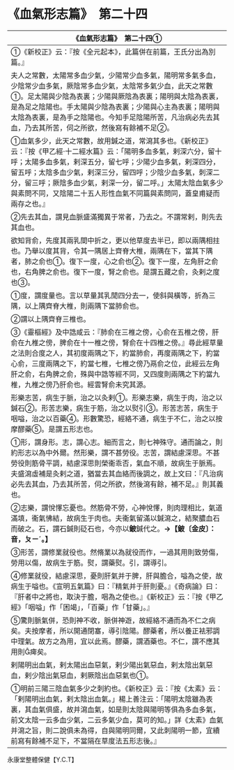 # 《血氣形志篇》　第二十四

|**《血氣形志篇》　第二十四①**|
|---|
|①《新校正》云：『按《全元起本》，此篇併在前篇，王氏分出為別篇。』|
|夫人之常數，太陽常多血少氣，少陽常少血多氣，陽明常多氣多血，少陰常少血多氣，厥陰常多血少氣，太陰常多氣少血，此天之常數①。足太陽與少陰為表裏；少陽與厥陰為表裏；陽明與太陰為表裏，是為足之陰陽也。手太陽與少陰為表裏；少陽與心主為表裏；陽明與太陰為表裏，是為手之陰陽也。今知手足陰陽所苦，凡治病必先去其血，乃去其所苦，伺之所欲，然後寫有餘補不足②。|
|①血氣多少，此天之常數，故用鍼之道，常瀉其多也。《新校正》云：『按《甲乙經‧十二經水篇》云：「陽明多血多氣，剌深六分，留十呼；太陽多血多氣，剌深五分，留七呼；少陽少血多氣，剌深四分，留五呼；太陰多血少氣，剌深三分，留四呼；少陰少血多氣，刺深二分，留三呼；厥陰多血少氣，剌深一分，留二呼。」太陽太陰血氣多少與素問不同，又陰陽二十五人形性血氣不同篇與素問同，蓋皇甫疑而兩存之也。』|
|②先去其血，謂見血脈盛滿獨異于常者，乃去之。不謂常剌，則先去其血也。|
|欲知背俞，先度其兩乳間中折之，更以他草度去半已，即以兩隅相拄也。乃舉以度其背，令其一隅居上齊脊大椎，兩隅在下，當其下隅者，肺之俞也①。復下一度，心之俞也②。復下一度，左角肝之俞也，右角脾之俞也。復下一度，腎之俞也。是謂五藏之俞，灸剌之度也③。|
|①度，謂度量也。言以草量其乳閒四分去一，使斜與橫等，折為三隅，以上隅齊脊大椎，則兩隅下當肺俞也。|
|②謂以上隅齊脊三椎也。|
|③《靈樞經》及中誥咸云：『肺俞在三椎之傍，心俞在五椎之傍，肝俞在九椎之傍，脾俞在十一椎之傍，腎俞在十四椎之傍。』尋此經草量之法則合度之人，其初度兩隅之下，約當肺俞，再度兩隅之下，約當心俞，三度兩隅之下，約當七椎，七椎之傍乃鬲俞之位，此經云左角肝之俞，右角脾之俞，殊與中誥等經不同，又四度則兩隅之下約當九椎，九椎之傍乃肝俞也。經雲腎俞未究其源。|
|形樂志苦，病生于脈，治之以灸剌①。形樂志樂，病生于肉，治之以鍼石②。形苦志樂，病生于筋，治之以熨引③。形苦志苦，病生于咽嗌，治之以百藥④。形數驚恐，經絡不通，病生于不仁，治之以按摩醪藥⑤。是謂五形志也。|
|①形，謂身形。志，謂心志。細而言之，則七神殊守。通而論之，則約形志以為中外爾。然形樂，謂不甚勞役。志苦，謂結慮深思。不甚勞役則筋骨平調，結慮深思則榮衞乖否，氣血不順，故病生于脈焉。夫盛瀉虛補是灸剌之道，猶當去其血絡而後調之，故上文曰：『凡治病必先去其血，乃去其所苦，伺之所欲，然後瀉有餘，補不足。』則其義也。|
|②志樂，謂悅懌忘憂也。然筋骨不勞，心神悅懌，則肉理相比，氣道滿填，衞氣怫結，故病生于肉也。夫衞氣留滿以鍼瀉之，結聚膿血石而破之。石，謂石鍼則砭石也，今亦以**鈹**鍼代之。**→【鈹〔金皮〕：音，ㄆㄧˊ。】**|
|③形苦，謂修業就役也。然脩業以為就役而作，一過其用則致勞傷，勞用以傷，故病生于筋。熨，謂藥熨。引，謂導引。|
|④修業就役，結慮深思，憂則肝氣并于脾，肝與膽合，嗌為之使，故病生于嗌也。《宣明五氣篇》曰：『精氣并于肝則憂。』《奇病論》曰：『肝者中之將也，取決于膽，咽為之使也。』《新校正》云：『按《甲乙經》「咽嗌」作「困竭」，「百藥」作「甘藥」。』|
|⑤驚則脈氣併，恐則神不收，脈併神遊，故經絡不通而為不仁之病矣。夫按摩者，所以開通閉塞，導引陰陽。醪藥者，所以養正袪邪調中理氣。故方之為用，宜以此焉。醪藥，謂酒藥也。不仁，謂不應其用則痺矣。|
|剌陽明出血氣，剌太陽出血惡氣，剌少陽出氣惡血，剌太陰出氣惡血，剌少陰出氣惡血，剌厥陰出血惡氣也①。|
|①明前三陽三陰血氣多少之刺約也。《新校正》云：『按《太素》云：「剌陽明出血氣，剌太陰出血氣。」楊上善注云：「陽明太陰雖為表裏，其血氣俱盛，故并瀉血氣，如是則太陰與陽明等俱為多血多氣，前文太陰一云多血少氣，二云多氣少血，莫可的知。」詳《太素》血氣并瀉之旨，則二說俱未為得，自與陽明同爾，又此刺陽明一節，宜續前寫有餘補不足下，不當隔在草度法五形志後。』|


永康堂整體保健【Y.C.T】



